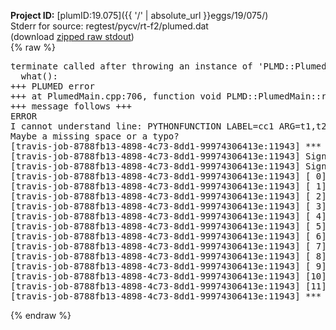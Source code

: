 **Project ID:** [plumID:19.075]({{ '/' | absolute_url }}eggs/19/075/)  
Stderr for source:  regtest/pycv/rt-f2/plumed.dat   
(download [zipped raw stdout](plumed.dat.plumed.stdout.txt.zip))  
{% raw %}
<pre>
terminate called after throwing an instance of 'PLMD::Plumed::ExceptionError'
  what():  
+++ PLUMED error
+++ at PlumedMain.cpp:706, function void PLMD::PlumedMain::readInputWords(const std::vector<std::__cxx11::basic_string<char> >&)
+++ message follows +++
ERROR
I cannot understand line: PYTHONFUNCTION LABEL=cc1 ARG=t1,t2,t3 IMPORT=pythonfunction FUNCTION=cc1 PERIODIC=NO
Maybe a missing space or a typo?
[travis-job-8788fb13-4898-4c73-8dd1-99974306413e:11943] *** Process received signal ***
[travis-job-8788fb13-4898-4c73-8dd1-99974306413e:11943] Signal: Aborted (6)
[travis-job-8788fb13-4898-4c73-8dd1-99974306413e:11943] Signal code:  (-6)
[travis-job-8788fb13-4898-4c73-8dd1-99974306413e:11943] [ 0] /lib/x86_64-linux-gnu/libc.so.6(+0x354b0)[0x7fcb301164b0]
[travis-job-8788fb13-4898-4c73-8dd1-99974306413e:11943] [ 1] /lib/x86_64-linux-gnu/libc.so.6(gsignal+0x38)[0x7fcb30116428]
[travis-job-8788fb13-4898-4c73-8dd1-99974306413e:11943] [ 2] /lib/x86_64-linux-gnu/libc.so.6(abort+0x16a)[0x7fcb3011802a]
[travis-job-8788fb13-4898-4c73-8dd1-99974306413e:11943] [ 3] /usr/lib/x86_64-linux-gnu/libstdc++.so.6(_ZN9__gnu_cxx27__verbose_terminate_handlerEv+0x16d)[0x7fcb3075084d]
[travis-job-8788fb13-4898-4c73-8dd1-99974306413e:11943] [ 4] /usr/lib/x86_64-linux-gnu/libstdc++.so.6(+0x8d6b6)[0x7fcb3074e6b6]
[travis-job-8788fb13-4898-4c73-8dd1-99974306413e:11943] [ 5] /usr/lib/x86_64-linux-gnu/libstdc++.so.6(+0x8d701)[0x7fcb3074e701]
[travis-job-8788fb13-4898-4c73-8dd1-99974306413e:11943] [ 6] /usr/lib/x86_64-linux-gnu/libstdc++.so.6(+0x8d919)[0x7fcb3074e919]
[travis-job-8788fb13-4898-4c73-8dd1-99974306413e:11943] [ 7] plumed[0x40ec85]
[travis-job-8788fb13-4898-4c73-8dd1-99974306413e:11943] [ 8] plumed[0x40f082]
[travis-job-8788fb13-4898-4c73-8dd1-99974306413e:11943] [ 9] plumed[0x409fe0]
[travis-job-8788fb13-4898-4c73-8dd1-99974306413e:11943] [10] /lib/x86_64-linux-gnu/libc.so.6(__libc_start_main+0xf0)[0x7fcb30101830]
[travis-job-8788fb13-4898-4c73-8dd1-99974306413e:11943] [11] plumed[0x40a0a9]
[travis-job-8788fb13-4898-4c73-8dd1-99974306413e:11943] *** End of error message ***
</pre>
{% endraw %}
